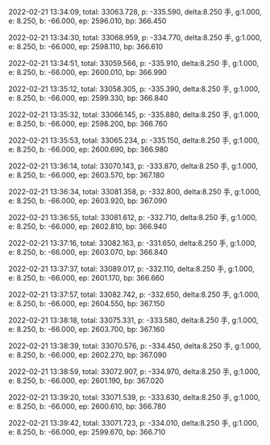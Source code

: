 2022-02-21 13:34:09, total: 33063.728, p: -335.590, delta:8.250 手, g:1.000, e: 8.250, b: -66.000, ep: 2596.010, bp: 366.450

2022-02-21 13:34:30, total: 33068.959, p: -334.770, delta:8.250 手, g:1.000, e: 8.250, b: -66.000, ep: 2598.110, bp: 366.610

2022-02-21 13:34:51, total: 33059.566, p: -335.910, delta:8.250 手, g:1.000, e: 8.250, b: -66.000, ep: 2600.010, bp: 366.990

2022-02-21 13:35:12, total: 33058.305, p: -335.390, delta:8.250 手, g:1.000, e: 8.250, b: -66.000, ep: 2599.330, bp: 366.840

2022-02-21 13:35:32, total: 33066.145, p: -335.880, delta:8.250 手, g:1.000, e: 8.250, b: -66.000, ep: 2598.200, bp: 366.760

2022-02-21 13:35:53, total: 33065.234, p: -335.150, delta:8.250 手, g:1.000, e: 8.250, b: -66.000, ep: 2600.690, bp: 366.980

2022-02-21 13:36:14, total: 33070.143, p: -333.870, delta:8.250 手, g:1.000, e: 8.250, b: -66.000, ep: 2603.570, bp: 367.180

2022-02-21 13:36:34, total: 33081.358, p: -332.800, delta:8.250 手, g:1.000, e: 8.250, b: -66.000, ep: 2603.920, bp: 367.090

2022-02-21 13:36:55, total: 33081.612, p: -332.710, delta:8.250 手, g:1.000, e: 8.250, b: -66.000, ep: 2602.810, bp: 366.940

2022-02-21 13:37:16, total: 33082.163, p: -331.650, delta:8.250 手, g:1.000, e: 8.250, b: -66.000, ep: 2603.070, bp: 366.840

2022-02-21 13:37:37, total: 33089.017, p: -332.110, delta:8.250 手, g:1.000, e: 8.250, b: -66.000, ep: 2601.170, bp: 366.660

2022-02-21 13:37:57, total: 33082.742, p: -332.650, delta:8.250 手, g:1.000, e: 8.250, b: -66.000, ep: 2604.550, bp: 367.150

2022-02-21 13:38:18, total: 33075.331, p: -333.580, delta:8.250 手, g:1.000, e: 8.250, b: -66.000, ep: 2603.700, bp: 367.160

2022-02-21 13:38:39, total: 33070.576, p: -334.450, delta:8.250 手, g:1.000, e: 8.250, b: -66.000, ep: 2602.270, bp: 367.090

2022-02-21 13:38:59, total: 33072.907, p: -334.970, delta:8.250 手, g:1.000, e: 8.250, b: -66.000, ep: 2601.190, bp: 367.020

2022-02-21 13:39:20, total: 33071.539, p: -333.630, delta:8.250 手, g:1.000, e: 8.250, b: -66.000, ep: 2600.610, bp: 366.780

2022-02-21 13:39:42, total: 33071.723, p: -334.010, delta:8.250 手, g:1.000, e: 8.250, b: -66.000, ep: 2599.670, bp: 366.710